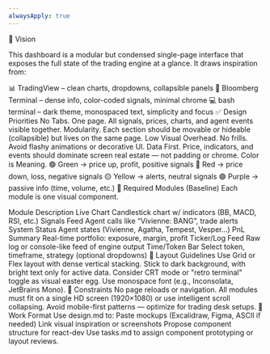 ```yaml
---
alwaysApply: true
---
```

🎯 Vision

This dashboard is a modular but condensed single-page interface that exposes the full state of the trading engine at a glance. It draws inspiration from:

📊 TradingView – clean charts, dropdowns, collapsible panels
🧠 Bloomberg Terminal – dense info, color-coded signals, minimal chrome
💻 bash terminal – dark theme, monospaced text, simplicity and focus
✅ Design Priorities
No Tabs. One page. All signals, prices, charts, and agent events visible together.
Modularity. Each section should be movable or hideable (collapsible) but lives on the same page.
Low Visual Overhead. No frills. Avoid flashy animations or decorative UI.
Data First. Price, indicators, and events should dominate screen real estate — not padding or chrome.
Color is Meaning.
🟢 Green → price up, profit, positive signals
🔴 Red → price down, loss, negative signals
🟡 Yellow → alerts, neutral signals
🟣 Purple → passive info (time, volume, etc.)
🧱 Required Modules (Baseline)
Each module is one visual component.

Module	Description
Live Chart	Candlestick chart w/ indicators (BB, MACD, RSI, etc.)
Signals Feed	Agent calls like “Vivienne: BANG”, trade alerts
System Status	Agent states (Vivienne, Agatha, Tempest, Vesper...)
PnL Summary	Real-time portfolio: exposure, margin, profit
Ticker/Log Feed	Raw log or console-like feed of engine output
Time/Token Bar	Select token, timeframe, strategy (optional dropdowns)
📐 Layout Guidelines
Use Grid or Flex layout with dense vertical stacking.
Stick to dark background, with bright text only for active data.
Consider CRT mode or "retro terminal" toggle as visual easter egg.
Use monospace font (e.g., Inconsolata, JetBrains Mono).
🔧 Constraints
No page reloads or navigation.
All modules must fit on a single HD screen (1920×1080) or use intelligent scroll collapsing.
Avoid mobile-first patterns — optimize for trading desk setups.
📁 Work Format
Use design.md to:
Paste mockups (Excalidraw, Figma, ASCII if needed)
Link visual inspiration or screenshots
Propose component structure for react-dev
Use tasks.md to assign component prototyping or layout reviews.